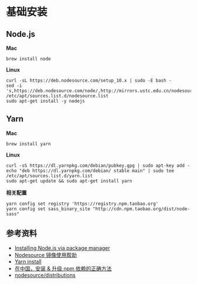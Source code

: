 # 基础安装


## Node.js


**Mac**

	brew install node
	
**Linux**

	curl -sL https://deb.nodesource.com/setup_10.x | sudo -E bash -
	sed -i 's,https://deb.nodesource.com/node/,http://mirrors.ustc.edu.cn/nodesource/deb/'  /etc/apt/sources.list.d/nodesource.list
	sudo apt-get install -y nodejs


## Yarn


**Mac**

	brew install yarn
	
**Linux**

	curl -sS https://dl.yarnpkg.com/debian/pubkey.gpg | sudo apt-key add -
	echo "deb https://dl.yarnpkg.com/debian/ stable main" | sudo tee /etc/apt/sources.list.d/yarn.list
	sudo apt-get update && sudo apt-get install yarn
	
**相关配置**

	yarn config set registry 'https://registry.npm.taobao.org'
	yarn config set sass_binary_site "http://cdn.npm.taobao.org/dist/node-sass"
	
	
## 参考资料

* [Installing Node.js via package manager](https://nodejs.org/en/download/package-manager/)
* [Nodesource 镜像使用帮助](https://mirrors.tuna.tsinghua.edu.cn/help/nodesource/)
* [Yarn install](https://yarnpkg.com/lang/en/docs/install/)
* [在中国，安装 & 升级 npm 依赖的正确方法](https://sebastianblade.com/the-truly-way-to-install-upgrade-npm-dependency-in-china/)
* [nodesource/distributions](https://github.com/nodesource/distributions)


